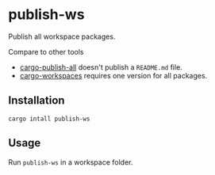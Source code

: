 # publish-ws

Publish all workspace packages.

Compare to other tools

- [cargo-publish-all](https://gitlab.com/torkleyy/cargo-publish-all) doesn't publish a `README.md` file.
- [cargo-workspaces](https://github.com/pksunkara/cargo-workspaces) requires one version for all packages.

## Installation

```
cargo intall publish-ws
```

## Usage

Run `publish-ws` in a workspace folder.
